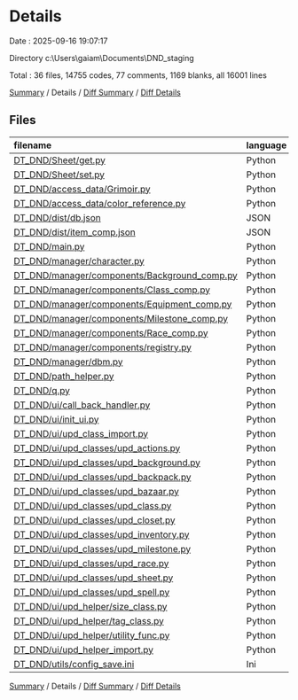# Details

Date : 2025-09-16 19:07:17

Directory c:\\Users\\gaiam\\Documents\\DND_staging

Total : 36 files,  14755 codes, 77 comments, 1169 blanks, all 16001 lines

[Summary](results.md) / Details / [Diff Summary](diff.md) / [Diff Details](diff-details.md)

## Files
| filename | language | code | comment | blank | total |
| :--- | :--- | ---: | ---: | ---: | ---: |
| [DT\_DND/Sheet/get.py](/DT_DND/Sheet/get.py) | Python | 361 | 26 | 120 | 507 |
| [DT\_DND/Sheet/set.py](/DT_DND/Sheet/set.py) | Python | 228 | 14 | 44 | 286 |
| [DT\_DND/access\_data/Grimoir.py](/DT_DND/access_data/Grimoir.py) | Python | 6,581 | 0 | 2 | 6,583 |
| [DT\_DND/access\_data/color\_reference.py](/DT_DND/access_data/color_reference.py) | Python | 45 | 0 | 15 | 60 |
| [DT\_DND/dist/db.json](/DT_DND/dist/db.json) | JSON | 468 | 0 | 0 | 468 |
| [DT\_DND/dist/item\_comp.json](/DT_DND/dist/item_comp.json) | JSON | 2,590 | 0 | 0 | 2,590 |
| [DT\_DND/main.py](/DT_DND/main.py) | Python | 43 | 1 | 26 | 70 |
| [DT\_DND/manager/character.py](/DT_DND/manager/character.py) | Python | 172 | 0 | 56 | 228 |
| [DT\_DND/manager/components/Background\_comp.py](/DT_DND/manager/components/Background_comp.py) | Python | 74 | 0 | 41 | 115 |
| [DT\_DND/manager/components/Class\_comp.py](/DT_DND/manager/components/Class_comp.py) | Python | 199 | 0 | 73 | 272 |
| [DT\_DND/manager/components/Equipment\_comp.py](/DT_DND/manager/components/Equipment_comp.py) | Python | 70 | 0 | 20 | 90 |
| [DT\_DND/manager/components/Milestone\_comp.py](/DT_DND/manager/components/Milestone_comp.py) | Python | 197 | 0 | 49 | 246 |
| [DT\_DND/manager/components/Race\_comp.py](/DT_DND/manager/components/Race_comp.py) | Python | 312 | 0 | 113 | 425 |
| [DT\_DND/manager/components/registry.py](/DT_DND/manager/components/registry.py) | Python | 12 | 0 | 2 | 14 |
| [DT\_DND/manager/dbm.py](/DT_DND/manager/dbm.py) | Python | 695 | 1 | 89 | 785 |
| [DT\_DND/path\_helper.py](/DT_DND/path_helper.py) | Python | 11 | 12 | 2 | 25 |
| [DT\_DND/q.py](/DT_DND/q.py) | Python | 24 | 0 | 4 | 28 |
| [DT\_DND/ui/call\_back\_handler.py](/DT_DND/ui/call_back_handler.py) | Python | 351 | 0 | 73 | 424 |
| [DT\_DND/ui/init\_ui.py](/DT_DND/ui/init_ui.py) | Python | 402 | 0 | 28 | 430 |
| [DT\_DND/ui/upd\_class\_import.py](/DT_DND/ui/upd_class_import.py) | Python | 10 | 0 | 3 | 13 |
| [DT\_DND/ui/upd\_classes/upd\_actions.py](/DT_DND/ui/upd_classes/upd_actions.py) | Python | 58 | 0 | 13 | 71 |
| [DT\_DND/ui/upd\_classes/upd\_background.py](/DT_DND/ui/upd_classes/upd_background.py) | Python | 46 | 0 | 9 | 55 |
| [DT\_DND/ui/upd\_classes/upd\_backpack.py](/DT_DND/ui/upd_classes/upd_backpack.py) | Python | 48 | 6 | 13 | 67 |
| [DT\_DND/ui/upd\_classes/upd\_bazaar.py](/DT_DND/ui/upd_classes/upd_bazaar.py) | Python | 70 | 0 | 13 | 83 |
| [DT\_DND/ui/upd\_classes/upd\_class.py](/DT_DND/ui/upd_classes/upd_class.py) | Python | 346 | 0 | 63 | 409 |
| [DT\_DND/ui/upd\_classes/upd\_closet.py](/DT_DND/ui/upd_classes/upd_closet.py) | Python | 44 | 0 | 10 | 54 |
| [DT\_DND/ui/upd\_classes/upd\_inventory.py](/DT_DND/ui/upd_classes/upd_inventory.py) | Python | 0 | 0 | 1 | 1 |
| [DT\_DND/ui/upd\_classes/upd\_milestone.py](/DT_DND/ui/upd_classes/upd_milestone.py) | Python | 267 | 0 | 59 | 326 |
| [DT\_DND/ui/upd\_classes/upd\_race.py](/DT_DND/ui/upd_classes/upd_race.py) | Python | 256 | 0 | 73 | 329 |
| [DT\_DND/ui/upd\_classes/upd\_sheet.py](/DT_DND/ui/upd_classes/upd_sheet.py) | Python | 96 | 5 | 21 | 122 |
| [DT\_DND/ui/upd\_classes/upd\_spell.py](/DT_DND/ui/upd_classes/upd_spell.py) | Python | 144 | 12 | 22 | 178 |
| [DT\_DND/ui/upd\_helper/size\_class.py](/DT_DND/ui/upd_helper/size_class.py) | Python | 45 | 0 | 22 | 67 |
| [DT\_DND/ui/upd\_helper/tag\_class.py](/DT_DND/ui/upd_helper/tag_class.py) | Python | 32 | 0 | 6 | 38 |
| [DT\_DND/ui/upd\_helper/utility\_func.py](/DT_DND/ui/upd_helper/utility_func.py) | Python | 92 | 0 | 20 | 112 |
| [DT\_DND/ui/upd\_helper\_import.py](/DT_DND/ui/upd_helper_import.py) | Python | 12 | 0 | 3 | 15 |
| [DT\_DND/utils/config\_save.ini](/DT_DND/utils/config_save.ini) | Ini | 354 | 0 | 61 | 415 |

[Summary](results.md) / Details / [Diff Summary](diff.md) / [Diff Details](diff-details.md)